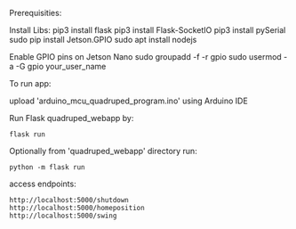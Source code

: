 Prerequisities:

Install Libs:
	pip3 install flask
	pip3 install Flask-SocketIO
	pip3 install pySerial
	sudo pip install Jetson.GPIO
	sudo apt install nodejs
	
Enable GPIO pins on Jetson Nano
	sudo groupadd -f -r gpio
	sudo usermod -a -G gpio your_user_name
	


To run app:

upload 'arduino_mcu_quadruped_program.ino' using Arduino IDE

Run Flask quadruped_webapp by:

	flask run

Optionally from 'quadruped_webapp' directory run:

	python -m flask run


access endpoints:

	http://localhost:5000/shutdown
	http://localhost:5000/homeposition
	http://localhost:5000/swing

